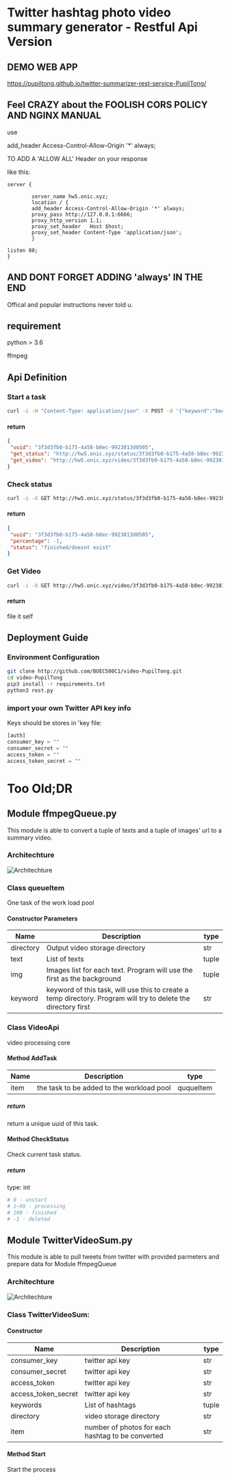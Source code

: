 # Twitter hashtag photo video summary generator - Restful Api Version
## DEMO WEB APP
https://pupiltong.github.io/twitter-summarizer-rest-service-PupilTong/
## Feel CRAZY about the FOOLISH CORS POLICY AND NGINX MANUAL
use 

add_header Access-Control-Allow-Origin '*' always; 

TO ADD A 'ALLOW ALL' Header on your response

like this:
```
server {

        server_name hw5.onic.xyz;
        location / {
        add_header Access-Control-Allow-Origin '*' always;
        proxy_pass http://127.0.0.1:6666;
        proxy_http_version 1.1;
        proxy_set_header   Host $host;
        proxy_set_header Content-Type 'application/json';
        }

listen 80;
}

```
## AND DONT FORGET ADDING 'always' IN THE END
Offical and popular instructions never told u.

## requirement
python > 3.6

ffmpeg
## Api Definition
### Start a task
```bash
curl -i -H "Content-Type: application/json" -X POST -d '{"keyword":"book"}' http://hw5.onic.xyz/
```
#### return
```json
{
 "uuid": "3f3d3fb0-b175-4a58-b8ec-9923813d0505", 
 "get_status": "http://hw5.onic.xyz/status/3f3d3fb0-b175-4a58-b8ec-9923813d0505", 
 "get_video": "http://hw5.onic.xyz/video/3f3d3fb0-b175-4a58-b8ec-9923813d0505"
}
```
### Check status
```bash
curl -i -X GET http://hw5.onic.xyz/status/3f3d3fb0-b175-4a58-b8ec-9923813d0505
```
#### return
```json
{
 "uuid": "3f3d3fb0-b175-4a58-b8ec-9923813d0505", 
 "percentage": -1, 
 "status": "finished/doesnt exist"
}
```
### Get Video
```bash
curl -i -X GET http://hw5.onic.xyz/video/3f3d3fb0-b175-4a58-b8ec-9923813d0505
```
#### return

file it self

## Deployment Guide
### Environment Configuration
```bash
git clone http://github.com/BUEC500C1/video-PupilTong.git
cd video-PupilTong
pip3 install -r requirements.txt
python3 rest.py
```
### import your own Twitter API key info
Keys should be stores in 'key file:
```python
[auth]
consumer_key = ""
consumer_secret = ""
access_token = ""
access_token_secret = ""
```
# Too Old;DR 
## Module ffmpegQueue.py
This module is able to convert a tuple of texts and a tuple of images' url to a summary video.
### Architechture
 ![Architechture](/photos/queue_arch.png)
### Class queueItem
One task of the work load pool
#### Constructor Parameters
| Name  | Description | type |
| ------------- | ------------- | ------------- |
| directory  | Output video storage directory  | str |
| text  | List of texts  | tuple  |
| img  | Images list for each text. Program will use the first as the background  | tuple  |
| keyword  | keyword of this task, will use this to create a temp directory. Program will try to delete the directory first  | str  |
### Class VideoApi
video processing core
#### Method AddTask
| Name  | Description | type |
| ------------- | ------------- | ------------- |
| item  | the task to be added to the workload pool  | ququeItem |
##### return
return a unique uuid of this task.
#### Method CheckStatus
Check current task status.
##### return
type: int
```python
# 0 - unstart
# 1~99 - processing
# 100 - finished
# -1 - deleted
```
## Module TwitterVideoSum.py
This module is able to pull tweets from twitter with provided parmeters and prepare data for Module ffmpegQueue
### Architechture
 ![Architechture](/photos/tws_arch.png)
### Class TwitterVideoSum:
#### Constructor
| Name  | Description | type |
| ------------- | ------------- | ------------- |
| consumer_key  | twitter api key  | str |
| consumer_secret  | twitter api key  | str |
| access_token  | twitter api key  | str |
| access_token_secret  | twitter api key  | str |
| keywords  | List of hashtags  | tuple  |
| directory  | video storage directory  | str  |
| item  | number of photos for each hashtag to be converted  | str  |
#### Method Start
Start the process
